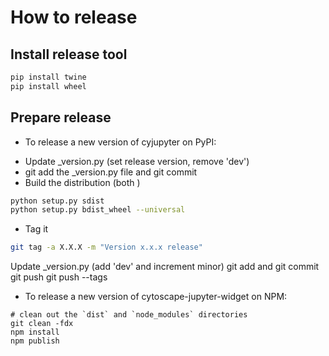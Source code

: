 # How to release

## Install release tool

```bash
pip install twine
pip install wheel
```

## Prepare release

- To release a new version of cyjupyter on PyPI:

* Update _version.py (set release version, remove 'dev')
* git add the _version.py file and git commit
* Build the distribution (both )

```bash
python setup.py sdist
python setup.py bdist_wheel --universal
```

* Tag it

```bash
git tag -a X.X.X -m "Version x.x.x release"
```


Update _version.py (add 'dev' and increment minor)
git add and git commit
git push
git push --tags

- To release a new version of cytoscape-jupyter-widget on NPM:

```
# clean out the `dist` and `node_modules` directories
git clean -fdx
npm install
npm publish
```